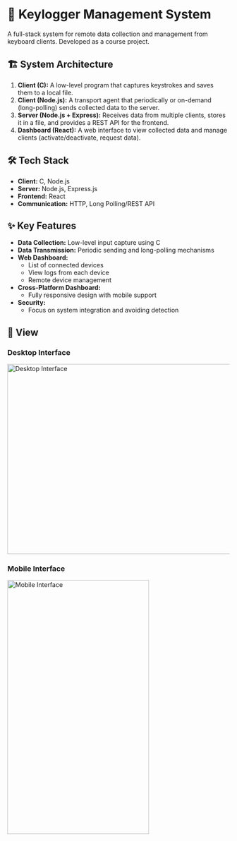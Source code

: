 # 🔐 Keylogger Management System

A full-stack system for remote data collection and management from keyboard clients. Developed as a course project.

## 🏗 System Architecture

1.  **Client (C):** A low-level program that captures keystrokes and saves them to a local file.
2.  **Client (Node.js):** A transport agent that periodically or on-demand (long-polling) sends collected data to the server.
3.  **Server (Node.js + Express):** Receives data from multiple clients, stores it in a file, and provides a REST API for the frontend.
4.  **Dashboard (React):** A web interface to view collected data and manage clients (activate/deactivate, request data).

## 🛠 Tech Stack

*   **Client:** C, Node.js
*   **Server:** Node.js, Express.js
*   **Frontend:** React
*   **Communication:** HTTP, Long Polling/REST API

## ✨ Key Features

*   **Data Collection:** Low-level input capture using C
*   **Data Transmission:** Periodic sending and long-polling mechanisms
*   **Web Dashboard:**
    *   List of connected devices
    *   View logs from each device
    *   Remote device management
*   **Cross-Platform Dashboard:**
    *   Fully responsive design with mobile support
*   **Security:**
    *   Focus on system integration and avoiding detection

## 📱 View

### Desktop Interface
<img width="866" height="431" alt="Desktop Interface" src="https://github.com/user-attachments/assets/3ba2cfc0-4bd9-4694-aa5f-ccae5ead1dbc" />

### Mobile Interface  
<img width="321" height="576" alt="Mobile Interface" src="https://github.com/user-attachments/assets/bdd0c778-cf3a-4841-9b53-b28b6438bf48" />



